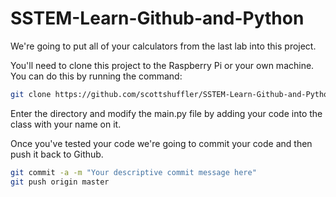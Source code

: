 # SSTEM-Learn-Github-and-Python 

We're going to put all of your calculators from the last lab into this project. 

You'll need to clone this project to the Raspberry Pi or your own machine. You can do this by running the command: 
``` bash
git clone https://github.com/scottshuffler/SSTEM-Learn-Github-and-Python.git
```

Enter the directory and modify the main.py file by adding your code into the class with your name on it. 

Once you've tested your code we're going to commit your code and then push it back to Github. 
``` bash
git commit -a -m "Your descriptive commit message here"
git push origin master
```
